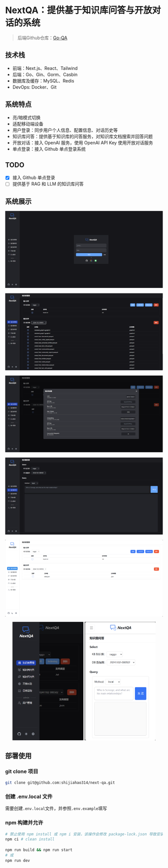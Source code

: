 # NextQA：提供基于知识库问答与开放对话的系统

> 后端Github仓库：[Go-QA](https://github.com/shijiahao314/go-qa)

## 技术栈

- 前端：Next.js、React、Tailwind
- 后端：Go、Gin、Gorm、Casbin
- 数据库及缓存：MySQL、Redis
- DevOps: Docker、Git

## 系统特点

- 亮/暗模式切换
- 适配移动端设备
- 用户登录：同步用户个人信息、配置信息、对话历史等
- 知识库问答：提供基于知识库的问答服务，对知识库文档搜索并回答问题
- 开放对话：接入 OpenAI 服务，使用 OpenAI API Key 使用开放对话服务
- 单点登录：接入 Github 单点登录系统

## TODO

- [x] 接入 Github 单点登录
- [ ] 提供基于 RAG 和 LLM 的知识库问答

## 系统展示

![login page](/images/image-login.png)

![kb page](/images/image-kb.png)

![kb setting page](/images/image-kb-setting.png)

![qa page](/images/image-qa.png)

![light mode](/images/image-light.png)

<p align="center">
  <img src="/images/image-mobile.png" alt="on mobile" width="45%">
  <img src="/images/image-mobile2.png" alt="on mobile" width="45%">
</p>


## 部署使用

### git clone 项目

```bash
git clone git@github.com:shijiahao314/next-qa.git
```

### 创建 .env.local 文件

需要创建`.env.local`文件，并参照`.env.example`填写

### npm 构建并允许

```bash
# 禁止使用 npm install 或 npm i 安装，该操作会修改 package-lock.json 导致安装依赖的版本不同
npm ci # clean install

npm run build && npm run start
# 或
npm run dev
```
